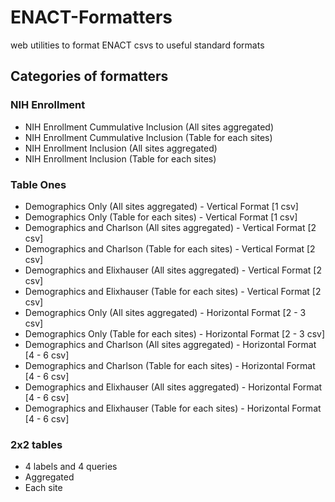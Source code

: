# ENACT-Formatters
web utilities to format ENACT csvs to useful standard formats

## Categories of formatters
### NIH Enrollment
  * NIH Enrollment Cummulative Inclusion (All sites aggregated)
  * NIH Enrollment Cummulative Inclusion (Table for each sites)
  * NIH Enrollment Inclusion (All sites aggregated)
  * NIH Enrollment Inclusion (Table for each sites)

### Table Ones
  * Demographics Only (All sites aggregated) - Vertical Format [1 csv]
  * Demographics Only (Table for each sites) - Vertical Format [1 csv]
  * Demographics and Charlson (All sites aggregated) - Vertical Format [2 csv]
  * Demographics and Charlson (Table for each sites) - Vertical Format [2 csv]
  * Demographics and Elixhauser (All sites aggregated) - Vertical Format [2 csv]
  * Demographics and Elixhauser (Table for each sites) - Vertical Format [2 csv]
  * Demographics Only (All sites aggregated) - Horizontal Format [2 - 3 csv]
  * Demographics Only (Table for each sites) - Horizontal Format [2 - 3 csv]
  * Demographics and Charlson (All sites aggregated) - Horizontal Format [4 - 6 csv]
  * Demographics and Charlson (Table for each sites) - Horizontal Format [4 - 6 csv]
  * Demographics and Elixhauser (All sites aggregated) - Horizontal Format [4 - 6 csv]
  * Demographics and Elixhauser (Table for each sites) - Horizontal Format [4 - 6 csv]
  
### 2x2 tables
  * 4 labels and 4 queries
  * Aggregated
  * Each site
  
